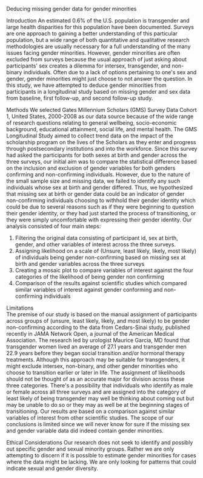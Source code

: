 Deducing missing gender data for gender minorities

Introduction
An estimated 0.6% of the U.S. population is transgender and large health disparities for this population have been documented. Surveys are one approach to gaining a better understanding of this particular population, but a wide range of both quantitative and qualitative research methodologies are usually necessary for a full understanding of the many issues facing gender minorities. However, gender minorities are often excluded from surveys because the usual approach of just asking about participants' sex creates a dilemma for intersex, transgender, and non-binary individuals. Often due to a lack of options pertaining to one's sex and gender, gender minorities might just choose to not answer the question. In this study, we have attempted to deduce gender minorities from participants in a longitudinal study based on missing gender and sex data from baseline, first follow-up, and second follow-up study. 

Methods
We selected Gates Millennium Scholars (GMS) Survey Data Cohort 1, United States, 2000-2008 as our data source because of the wide range of research questions relating to general wellbeing, socio-economic background, educational attainment, social life, and mental health. The GMS Longitudinal Study aimed to collect trend data on the impact of the scholarship program on the lives of the Scholars as they enter and progress through postsecondary institutions and into the
workforce. Since this survey had asked the participants for both sexes at birth and gender across the three surveys, our initial aim was to compare the statistical difference based on the inclusion and exclusion of gender variables for both genders confirming and non-confirming individuals. However, due to the nature of the small sample size and missing data, we failed to identify any such individuals whose sex at birth and gender differed. Thus, we hypothesized that missing sex at birth or gender data could be an indicator of gender non-confirming individuals choosing to withhold their gender identity which could be due to several reasons such as if they were beginning to question their gender identity, or they had just started the process of transitioning, or they were simply uncomfortable with expressing their gender identity. Our analysis consisted of four main steps:
1) Filtering the original data consisting of participant id, sex at birth, gender, and other variables of interest across the three surveys.
2) Assigning likelihood on a scale of (Unsure, least likely, likely, most likely) of individuals being gender non-confirming based on missing sex at birth and gender variables across the three surveys
3) Creating a mosaic plot to compare variables of interest against the four categories of the likelihood of being gender non confirming  
4) Comparison of the results against scientific studies which compared similar variables of interest against gender conforming and non-confirming individuals

Limitations  
The premise of our study is based on the manual assignment of participants across groups of (unsure, least likely, likely, and most likely) to be gender non-confirming according to the data from Cedars-Sinai study, published recently in JAMA Network Open, a journal of the American Medical Association. The research led by urologist Maurice Garcia, MD  found that transgender women lived an average of 27.1 years and transgender men 22.9 years before they began social transition and/or hormonal therapy treatments. Although this approach may be suitable for transgenders, it might exclude intersex, non-binary, and other gender minorities who choose to transition earlier or later in life. The assignment of likelihoods should not be thought of as an accurate major for division across these three categories. There's a possibility that individuals who identify as male or female across all three surveys and are assigned into the category of least likely of being transgender may well be thinking about coming out but may be unable to do so or they may as well be at the beginning stages of transitioning. 
Our results are based on a comparison against similar variables of interest from other scientific studies. The scope of our conclusions is limited since we will never know for sure if the missing sex and gender variable data did indeed contain gender minorities.

Ethical Considerations
Our research does not seek to identify and possibly out specific gender and sexual minority groups. Rather we are only attempting to discern if it is possible to estimate gender minorities for cases where the data might be lacking. We are only looking for patterns that could indicate sexual and gender diversity.




